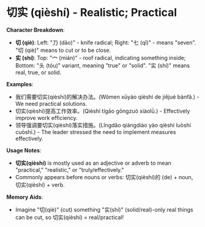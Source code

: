 # **切实 (qièshí) - Realistic; Practical**

**Character Breakdown**:  
- **切 (qiè)**: Left: "刀 (dāo)" - knife radical; Right: "七 (qī)" - means "seven". "切 (qiè)" means to cut or to be close.  
- **实 (shí)**: Top: "宀 (mián)" - roof radical, indicating something inside; Bottom: "头 (tóu)" variant, meaning "true" or "solid". "实 (shí)" means real, true, or solid.

**Examples**:  
- 我们需要切实(qièshí)的解决办法。(Wǒmen xūyào qièshí de jiějué bànfǎ.) - We need practical solutions.  
- 切实(qièshí)提高工作效率。(Qièshí tígāo gōngzuò xiàolǜ.) - Effectively improve work efficiency.  
- 领导强调要切实(qièshí)落实措施。(Lǐngdǎo qiángdiào yào qièshí luòshí cuòshī.) - The leader stressed the need to implement measures effectively.

**Usage Notes**:  
- **切实(qièshí)** is mostly used as an adjective or adverb to mean "practical," "realistic," or "truly/effectively."  
- Commonly appears before nouns or verbs: 切实(qièshí)的 (de) + noun, 切实(qièshí) + verb.

**Memory Aids**:  
- Imagine "切(qiè)" (cut) something "实(shí)" (solid/real)-only real things can be cut, so 切实(qièshí) = real/practical!
